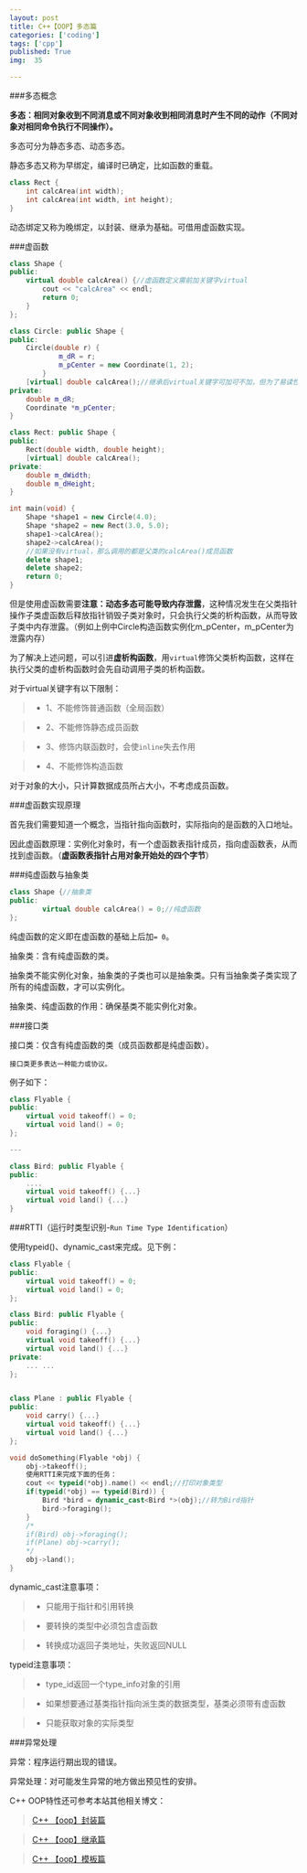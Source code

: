 ```yaml
---
layout: post
title: C++【OOP】多态篇
categories: ['coding']
tags: ['cpp']
published: True
img:  35

---
```


###多态概念

**多态：相同对象收到不同消息或不同对象收到相同消息时产生不同的动作（不同对象对相同命令执行不同操作）。**

多态可分为静态多态、动态多态。

静态多态又称为早绑定，编译时已确定，比如函数的重载。

```CPP
class Rect {
	int calcArea(int width);
	int calcArea(int width, int height);
}
```

动态绑定又称为晚绑定，以封装、继承为基础。可借用虚函数实现。

###虚函数

```CPP
class Shape {
public:
    virtual double calcArea() {//虚函数定义需前加关键字virtual
        cout << "calcArea" << endl;
        return 0;
    }
};

class Circle: public Shape {
public:
	Circle(double r) {
    		m_dR = r;
    		m_pCenter = new Coordinate(1, 2);
    	}
	[virtual] double calcArea();//继承后virtual关键字可加可不加，但为了易读性，建议加上
private:
	double m_dR;
	Coordinate *m_pCenter;
}

class Rect: public Shape {
public:
	Rect(double width, double height);
	[virtual] double calcArea();
private:
	double m_dWidth;
	double m_dHeight;
}

int main(void) {
	Shape *shape1 = new Circle(4.0);
	Shape *shape2 = new Rect(3.0, 5.0);
	shape1->calcArea();
	shape2->calcArea();
	//如果没有virtual，那么调用的都是父类的calcArea()成员函数
	delete shape1;
	delete shape2;
	return 0;
}

```

但是使用虚函数需要**注意：动态多态可能导致内存泄露**，这种情况发生在父类指针操作子类虚函数后释放指针销毁子类对象时，只会执行父类的析构函数，从而导致子类中内存泄露。（例如上例中Circle构造函数实例化m_pCenter，m_pCenter为泄露内存）

为了解决上述问题，可以引进**虚析构函数**，用`virtual`修饰父类析构函数，这样在执行父类的虚析构函数时会先自动调用子类的析构函数。

对于virtual关键字有以下限制：

> - 1、不能修饰普通函数（全局函数）

> - 2、不能修饰静态成员函数

> - 3、修饰内联函数时，会使`inline`失去作用

> - 4、不能修饰构造函数

对于对象的大小，只计算数据成员所占大小，不考虑成员函数。

###虚函数实现原理

首先我们需要知道一个概念，当指针指向函数时，实际指向的是函数的入口地址。

因此虚函数原理：实例化对象时，有一个虚函数表指针成员，指向虚函数表，从而找到虚函数。（**虚函数表指针占用对象开始处的四个字节**）

###纯虚函数与抽象类

```CPP
class Shape {//抽象类
public:
    	virtual double calcArea() = 0;//纯虚函数
};
```

纯虚函数的定义即在虚函数的基础上后加`= 0`。

抽象类：含有纯虚函数的类。

抽象类不能实例化对象，抽象类的子类也可以是抽象类。只有当抽象类子类实现了所有的纯虚函数，才可以实例化。

抽象类、纯虚函数的作用：确保基类不能实例化对象。

###接口类

接口类：仅含有纯虚函数的类（成员函数都是纯虚函数）。

`接口类更多表达一种能力或协议。`

例子如下：

```CPP
class Flyable {
public:
    virtual void takeoff() = 0;
    virtual void land() = 0;
};

---

class Bird: public Flyable {
public:
    ....
    virtual void takeoff() {...}
    virtual void land() {...}
}
```

###RTTI（运行时类型识别-`Run Time Type Identification`）

使用typeid()、dynamic_cast<Class>来完成。见下例：

```CPP
class Flyable {
public:
    virtual void takeoff() = 0;
    virtual void land() = 0;
};

class Bird: public Flyable {
public:
    void foraging() {...}
    virtual void takeoff() {...}
    virtual void land() {...}
private:
    ... ...
};


class Plane : public Flyable {
public:
    void carry() {...}
    virtual void takeoff() {...}
    virtual void land() {...}
};

void doSomething(Flyable *obj) {
    obj->takeoff();
    使用RTTI来完成下面的任务：
    cout << typeid(*obj).name() << endl;//打印对象类型
    if(typeid(*obj) == typeid(Bird)) {
        Bird *bird = dynamic_cast<Bird *>(obj);//转为Bird指针
        bird->foraging();
    }
    /*
    if(Bird) obj->foraging();
    if(Plane) obj->carry();
    */
    obj->land();
}
```

dynamic_cast注意事项：

> - 只能用于指针和引用转换

> - 要转换的类型中必须包含虚函数

> - 转换成功返回子类地址，失败返回NULL

typeid注意事项：

> - type_id返回一个type_info对象的引用

> - 如果想要通过基类指针指向派生类的数据类型，基类必须带有虚函数

> - 只能获取对象的实际类型

###异常处理

异常：程序运行期出现的错误。

异常处理：对可能发生异常的地方做出预见性的安排。

C++ OOP特性还可参考本站其他相关博文：

> [C++ 【oop】封装篇](http://blog.yinwoods.com/coding/c%E4%B8%AD%E7%9A%84%E5%A4%9A%E6%80%81.html)

> [C++ 【oop】继承篇](http://blog.yinwoods.com/coding/c-oop%E7%BB%A7%E6%89%BF%E7%AF%87.html)

> [C++ 【oop】模板篇](http://blog.yinwoods.com/coding/coop%E6%A8%A1%E6%9D%BF%E7%AF%87.html)